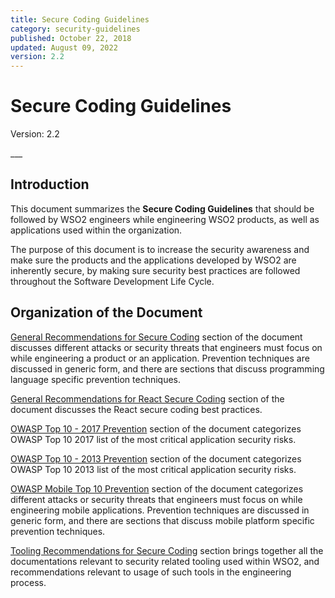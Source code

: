 ```yaml
---
title: Secure Coding Guidelines
category: security-guidelines
published: October 22, 2018
updated: August 09, 2022
version: 2.2
---
```


# Secure Coding Guidelines
<p class="doc-info">Version: 2.2</p>
___

## Introduction
This document summarizes the **Secure Coding Guidelines** that should be followed by WSO2 engineers while engineering WSO2 products, as well as applications used within the organization.

The purpose of this document is to increase the security awareness and make sure the products and the applications developed by WSO2 are inherently secure, by making sure security best practices are followed throughout the Software Development Life Cycle.


## Organization of the Document

[General Recommendations for Secure Coding]({{#base_path#}}/security-guidelines/secure-engineering-guidelines/secure-coding-guidlines/general-recommendations-for-secure-coding/) section of the document discusses different attacks or security threats that engineers must focus on while engineering a product or an application. Prevention techniques are discussed in generic form, and there are sections that discuss programming language specific prevention techniques.

[General Recommendations for React Secure Coding]({{#base_path#}}/security-guidelines/secure-engineering-guidelines/secure-coding-guidlines/general-recommendations-for-react-secure-coding/) section of the document discusses the React secure coding best practices.

[OWASP Top 10 - 2017 Prevention]({{#base_path#}}/security-guidelines/secure-engineering-guidelines/secure-coding-guidlines/owasp-t10-2017-prevention/) section of the document categorizes OWASP Top 10 2017 list of the most critical application security risks.

[OWASP Top 10 - 2013 Prevention]({{#base_path#}}/security-guidelines/secure-engineering-guidelines/secure-coding-guidlines/owasp-t10-2013-prevention/) section of the document categorizes OWASP Top 10 2013 list of the most critical application security risks.

[OWASP Mobile Top 10 Prevention]({{#base_path#}}/security-guidelines/secure-engineering-guidelines/secure-coding-guidlines/owasp-mobile-t10-prevention/) section of the document categorizes different attacks or security threats that engineers must focus on while engineering mobile applications. Prevention techniques are discussed in generic form, and there are sections that discuss mobile platform specific prevention techniques.

[Tooling Recommendations for Secure Coding]({{#base_path#}}/security-guidelines/secure-engineering-guidelines/secure-coding-guidlines/tooling-recommendations-for-secure-coding/) section brings together all the documentations relevant to security related tooling used within WSO2, and recommendations relevant to usage of such tools in the engineering process.
